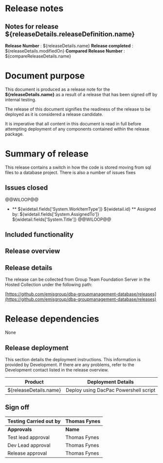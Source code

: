 
# Release notes
## Notes for release  ${releaseDetails.releaseDefinition.name}
**Release Number**  : ${releaseDetails.name}
**Release completed** : ${releaseDetails.modifiedOn}
**Compared Release Number**  : ${compareReleaseDetails.name}


# Document purpose

This document is produced as a release note for the **${releaseDetails.name}** as a result of a release that has been signed off by internal testing.

The release of this document signifies the readiness of the release to be deployed as it is considered a release candidate.

It is imperative that all content in this document is read in full before attempting deployment of any components contained within the release package.

# Summary of release

This release contains a switch in how the code is stored moving from sql files to a database project. There is also a number of issues fixes

## Issues closed

@@WILOOP@@
* ** ${widetail.fields['System.WorkItemType']} ${widetail.id} ** Assigned by: ${widetail.fields['System.AssignedTo']}  ${widetail.fields['System.Title']}
@@WILOOP@@


## Included functionality


## Release overview


## Release details

The release can be collected from Group Team Foundation Server in the Hosted Collection under the following path:

[https://github.com/emisgroup/dba-groupmanagement-database/releases](https://github.com/emisgroup/dba-groupmanagement-database/releases)

# Release dependencies

None


## Release deployment

This section details the deployment instructions. This information is provided by Development. If there are any problems, refer to the Development contact listed in the release overview.


|Product| Deployment Details  |
|--|--|
| ${releaseDetails.name} |  Deploy using DacPac Powershell script|


## Sign off

|Testing Carried out by| Thomas Fynes |
|--|--|
| **Approvals** | **Name**  |
|Test lead approval| Thomas Fynes|
|Dev Lead approval|Thomas Fynes   |
|Release approval| Thomas Fynes  |
